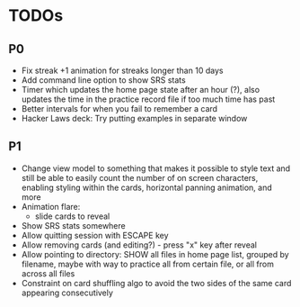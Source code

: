 # TODOs

## P0

- Fix streak +1 animation for streaks longer than 10 days
- Add command line option to show SRS stats
- Timer which updates the home page state after an hour (?), also updates the time in the practice record file if too much time has past
- Better intervals for when you fail to remember a card
- Hacker Laws deck: Try putting examples in separate window

## P1

- Change view model to something that makes it possible to style text and still be able to easily count the number of on screen characters, enabling styling within the cards, horizontal panning animation, and more
- Animation flare:
  - slide cards to reveal
- Show SRS stats somewhere
- Allow quitting session with ESCAPE key
- Allow removing cards (and editing?) - press "x" key after reveal
- Allow pointing to directory: SHOW all files in home page list, grouped by filename, maybe with way to practice all from certain file, or all from across all files
- Constraint on card shuffling algo to avoid the two sides of the same card appearing consecutively

